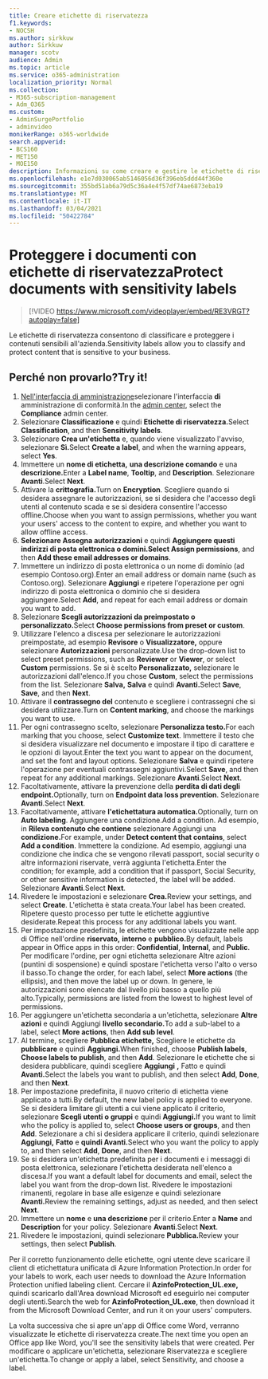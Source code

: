```yaml
---
title: Creare etichette di riservatezza
f1.keywords:
- NOCSH
ms.author: sirkkuw
author: Sirkkuw
manager: scotv
audience: Admin
ms.topic: article
ms.service: o365-administration
localization_priority: Normal
ms.collection:
- M365-subscription-management
- Adm_O365
ms.custom:
- AdminSurgePortfolio
- adminvideo
monikerRange: o365-worldwide
search.appverid:
- BCS160
- MET150
- MOE150
description: Informazioni su come creare e gestire le etichette di riservatezza.
ms.openlocfilehash: e1e7d030065ab5146056d36f396eb5ddd44f360e
ms.sourcegitcommit: 355bd51ab6a79d5c36a4e4f57df74ae6873eba19
ms.translationtype: MT
ms.contentlocale: it-IT
ms.lasthandoff: 03/04/2021
ms.locfileid: "50422784"
---
```

# <a name="protect-documents-with-sensitivity-labels"></a><span data-ttu-id="ee903-103">Proteggere i documenti con etichette di riservatezza</span><span class="sxs-lookup"><span data-stu-id="ee903-103">Protect documents with sensitivity labels</span></span>

> [!VIDEO https://www.microsoft.com/videoplayer/embed/RE3VRGT?autoplay=false]

<span data-ttu-id="ee903-104">Le etichette di riservatezza consentono di classificare e proteggere i contenuti sensibili all'azienda.</span><span class="sxs-lookup"><span data-stu-id="ee903-104">Sensitivity labels allow you to classify and protect content that is sensitive to your business.</span></span>

## <a name="try-it"></a><span data-ttu-id="ee903-105">Perché non provarlo?</span><span class="sxs-lookup"><span data-stu-id="ee903-105">Try it!</span></span>

1. <span data-ttu-id="ee903-106">[Nell'interfaccia di amministrazione](https://admin.microsoft.com)selezionare l'interfaccia **di** amministrazione di conformità.</span><span class="sxs-lookup"><span data-stu-id="ee903-106">In the [admin center](https://admin.microsoft.com), select the **Compliance** admin center.</span></span>
1. <span data-ttu-id="ee903-107">Selezionare **Classificazione** e quindi **Etichette di riservatezza.**</span><span class="sxs-lookup"><span data-stu-id="ee903-107">Select **Classification**, and then **Sensitivity labels**.</span></span>
1. <span data-ttu-id="ee903-108">Selezionare **Crea un'etichetta** e, quando viene visualizzato l'avviso, selezionare **Sì.**</span><span class="sxs-lookup"><span data-stu-id="ee903-108">Select **Create a label**, and when the warning appears, select **Yes**.</span></span>
1. <span data-ttu-id="ee903-109">Immettere un **nome di etichetta,** **una descrizione comando** e una **descrizione.**</span><span class="sxs-lookup"><span data-stu-id="ee903-109">Enter a **Label name**, **Tooltip**, and **Description**.</span></span> <span data-ttu-id="ee903-110">Selezionare **Avanti**.</span><span class="sxs-lookup"><span data-stu-id="ee903-110">Select **Next**.</span></span>
1. <span data-ttu-id="ee903-111">Attivare la **crittografia.**</span><span class="sxs-lookup"><span data-stu-id="ee903-111">Turn on **Encryption**.</span></span> <span data-ttu-id="ee903-112">Scegliere quando si desidera assegnare le autorizzazioni, se si desidera che l'accesso degli utenti al contenuto scada e se si desidera consentire l'accesso offline.</span><span class="sxs-lookup"><span data-stu-id="ee903-112">Choose when you want to assign permissions, whether you want your users' access to the content to expire, and whether you want to allow offline access.</span></span>
1. <span data-ttu-id="ee903-113">**Selezionare Assegna autorizzazioni** e quindi **Aggiungere questi indirizzi di posta elettronica o domini.**</span><span class="sxs-lookup"><span data-stu-id="ee903-113">**Select Assign permissions**, and then **Add these email addresses or domains**.</span></span>
1. <span data-ttu-id="ee903-114">Immettere un indirizzo di posta elettronica o un nome di dominio (ad esempio Contoso.org).</span><span class="sxs-lookup"><span data-stu-id="ee903-114">Enter an email address or domain name (such as Contoso.org).</span></span>  <span data-ttu-id="ee903-115">Selezionare **Aggiungi** e ripetere l'operazione per ogni indirizzo di posta elettronica o dominio che si desidera aggiungere.</span><span class="sxs-lookup"><span data-stu-id="ee903-115">Select **Add**, and repeat for each email address or domain you want to add.</span></span>
1. <span data-ttu-id="ee903-116">Selezionare **Scegli autorizzazioni da preimpostato o personalizzato.**</span><span class="sxs-lookup"><span data-stu-id="ee903-116">Select **Choose permissions from preset or custom**.</span></span>
1. <span data-ttu-id="ee903-117">Utilizzare l'elenco a discesa per selezionare le autorizzazioni preimpostate, ad esempio **Revisore** o **Visualizzatore,** oppure selezionare **Autorizzazioni** personalizzate.</span><span class="sxs-lookup"><span data-stu-id="ee903-117">Use the drop-down list to select preset permissions, such as **Reviewer** or **Viewer**, or select **Custom** permissions.</span></span> <span data-ttu-id="ee903-118">Se si è scelto **Personalizzato,** selezionare le autorizzazioni dall'elenco.</span><span class="sxs-lookup"><span data-stu-id="ee903-118">If you chose **Custom**, select the permissions from the list.</span></span> <span data-ttu-id="ee903-119">Selezionare **Salva,** **Salva** e quindi **Avanti.**</span><span class="sxs-lookup"><span data-stu-id="ee903-119">Select **Save**, **Save**, and then **Next**.</span></span>
1. <span data-ttu-id="ee903-120">Attivare il **contrassegno del** contenuto e scegliere i contrassegni che si desidera utilizzare.</span><span class="sxs-lookup"><span data-stu-id="ee903-120">Turn on **Content marking**, and choose the markings you want to use.</span></span>
1. <span data-ttu-id="ee903-121">Per ogni contrassegno scelto, selezionare **Personalizza testo.**</span><span class="sxs-lookup"><span data-stu-id="ee903-121">For each marking that you choose, select **Customize text**.</span></span> <span data-ttu-id="ee903-122">Immettere il testo che si desidera visualizzare nel documento e impostare il tipo di carattere e le opzioni di layout.</span><span class="sxs-lookup"><span data-stu-id="ee903-122">Enter the text you want to appear on the document, and set the font and layout options.</span></span> <span data-ttu-id="ee903-123">Selezionare **Salva** e quindi ripetere l'operazione per eventuali contrassegni aggiuntivi.</span><span class="sxs-lookup"><span data-stu-id="ee903-123">Select **Save**, and then repeat for any additional markings.</span></span> <span data-ttu-id="ee903-124">Selezionare **Avanti**.</span><span class="sxs-lookup"><span data-stu-id="ee903-124">Select **Next**.</span></span>
1. <span data-ttu-id="ee903-125">Facoltativamente, attivare la prevenzione della **perdita di dati degli endpoint.**</span><span class="sxs-lookup"><span data-stu-id="ee903-125">Optionally, turn on **Endpoint data loss prevention**.</span></span> <span data-ttu-id="ee903-126">Selezionare **Avanti**.</span><span class="sxs-lookup"><span data-stu-id="ee903-126">Select **Next**.</span></span>
1. <span data-ttu-id="ee903-127">Facoltativamente, attivare **l'etichettatura automatica.**</span><span class="sxs-lookup"><span data-stu-id="ee903-127">Optionally, turn on **Auto labeling**.</span></span> <span data-ttu-id="ee903-128">Aggiungere una condizione.</span><span class="sxs-lookup"><span data-stu-id="ee903-128">Add a condition.</span></span> <span data-ttu-id="ee903-129">Ad esempio, in **Rileva contenuto che contiene** selezionare Aggiungi una **condizione.**</span><span class="sxs-lookup"><span data-stu-id="ee903-129">For example, under **Detect content that contains**, select **Add a condition**.</span></span> <span data-ttu-id="ee903-130">Immettere la condizione. Ad esempio, aggiungi una condizione che indica che se vengono rilevati passport, social security o altre informazioni riservate, verrà aggiunta l'etichetta.</span><span class="sxs-lookup"><span data-stu-id="ee903-130">Enter the condition; for example, add a condition that if passport, Social Security, or other sensitive information is detected, the label will be added.</span></span> <span data-ttu-id="ee903-131">Selezionare **Avanti**.</span><span class="sxs-lookup"><span data-stu-id="ee903-131">Select **Next**.</span></span>
1. <span data-ttu-id="ee903-132">Rivedere le impostazioni e selezionare **Crea.**</span><span class="sxs-lookup"><span data-stu-id="ee903-132">Review your settings, and select **Create**.</span></span> <span data-ttu-id="ee903-133">L'etichetta è stata creata.</span><span class="sxs-lookup"><span data-stu-id="ee903-133">Your label has been created.</span></span> <span data-ttu-id="ee903-134">Ripetere questo processo per tutte le etichette aggiuntive desiderate.</span><span class="sxs-lookup"><span data-stu-id="ee903-134">Repeat this process for any additional labels you want.</span></span>
1. <span data-ttu-id="ee903-135">Per impostazione predefinita, le etichette vengono visualizzate nelle app di Office nell'ordine **riservato,** **interno** e **pubblico.**</span><span class="sxs-lookup"><span data-stu-id="ee903-135">By default, labels appear in Office apps in this order: **Confidential**, **Internal**, and **Public**.</span></span> <span data-ttu-id="ee903-136">Per modificare l'ordine, per  ogni etichetta selezionare Altre azioni (puntini di sospensione) e quindi spostare l'etichetta verso l'alto o verso il basso.</span><span class="sxs-lookup"><span data-stu-id="ee903-136">To change the order, for each label, select **More actions** (the ellipsis), and then move the label up or down.</span></span> <span data-ttu-id="ee903-137">In genere, le autorizzazioni sono elencate dal livello più basso a quello più alto.</span><span class="sxs-lookup"><span data-stu-id="ee903-137">Typically, permissions are listed from the lowest to highest level of permissions.</span></span>
1. <span data-ttu-id="ee903-138">Per aggiungere un'etichetta secondaria a un'etichetta, selezionare **Altre azioni** e quindi Aggiungi **livello secondario.**</span><span class="sxs-lookup"><span data-stu-id="ee903-138">To add a sub-label to a label, select **More actions**, then **Add sub level**.</span></span>
1. <span data-ttu-id="ee903-139">Al termine, scegliere **Pubblica etichette,** Scegliere le etichette da **pubblicare** e quindi **Aggiungi.**</span><span class="sxs-lookup"><span data-stu-id="ee903-139">When finished, choose **Publish labels**, **Choose labels to publish**, and then **Add**.</span></span> <span data-ttu-id="ee903-140">Selezionare le etichette che si desidera pubblicare, quindi scegliere **Aggiungi** **,** Fatto e quindi **Avanti.**</span><span class="sxs-lookup"><span data-stu-id="ee903-140">Select the labels you want to publish, and then select **Add**, **Done**, and then **Next**.</span></span>
1. <span data-ttu-id="ee903-141">Per impostazione predefinita, il nuovo criterio di etichetta viene applicato a tutti.</span><span class="sxs-lookup"><span data-stu-id="ee903-141">By default, the new label policy is applied to everyone.</span></span> <span data-ttu-id="ee903-142">Se si desidera limitare gli utenti a cui viene applicato il criterio, selezionare **Scegli utenti o gruppi** e quindi **Aggiungi.**</span><span class="sxs-lookup"><span data-stu-id="ee903-142">If you want to limit who the policy is applied to, select **Choose users or groups**, and then **Add**.</span></span> <span data-ttu-id="ee903-143">Selezionare a chi si desidera applicare il criterio, quindi selezionare **Aggiungi,** **Fatto** e **quindi Avanti.**</span><span class="sxs-lookup"><span data-stu-id="ee903-143">Select who you want the policy to apply to, and then select **Add**, **Done**, and then **Next**.</span></span>
1. <span data-ttu-id="ee903-144">Se si desidera un'etichetta predefinita per i documenti e i messaggi di posta elettronica, selezionare l'etichetta desiderata nell'elenco a discesa.</span><span class="sxs-lookup"><span data-stu-id="ee903-144">If you want a default label for documents and email, select the label you want from the drop-down list.</span></span> <span data-ttu-id="ee903-145">Rivedere le impostazioni rimanenti, regolare in base alle esigenze e quindi selezionare **Avanti.**</span><span class="sxs-lookup"><span data-stu-id="ee903-145">Review the remaining settings, adjust as needed, and then select **Next**.</span></span>
1. <span data-ttu-id="ee903-146">Immettere un **nome** e **una descrizione** per il criterio.</span><span class="sxs-lookup"><span data-stu-id="ee903-146">Enter a **Name** and **Description** for your policy.</span></span> <span data-ttu-id="ee903-147">Selezionare **Avanti**.</span><span class="sxs-lookup"><span data-stu-id="ee903-147">Select **Next**.</span></span>
1. <span data-ttu-id="ee903-148">Rivedere le impostazioni, quindi selezionare **Pubblica.**</span><span class="sxs-lookup"><span data-stu-id="ee903-148">Review your settings, then select **Publish**.</span></span>

<span data-ttu-id="ee903-149">Per il corretto funzionamento delle etichette, ogni utente deve scaricare il client di etichettatura unificata di Azure Information Protection.</span><span class="sxs-lookup"><span data-stu-id="ee903-149">In order for your labels to work, each user needs to download the Azure Information Protection unified labeling client.</span></span> <span data-ttu-id="ee903-150">Cercare il **AzinfoProtection_UL.exe,** quindi scaricarlo dall'Area download Microsoft ed eseguirlo nei computer degli utenti.</span><span class="sxs-lookup"><span data-stu-id="ee903-150">Search the web for **AzinfoProtection_UL.exe**, then download it from the Microsoft Download Center, and run it on your users' computers.</span></span>

<span data-ttu-id="ee903-151">La volta successiva che si apre un'app di Office come Word, verranno visualizzate le etichette di riservatezza create.</span><span class="sxs-lookup"><span data-stu-id="ee903-151">The next time you open an Office app like Word, you'll see the sensitivity labels that were created.</span></span> <span data-ttu-id="ee903-152">Per modificare o applicare un'etichetta, selezionare Riservatezza e scegliere un'etichetta.</span><span class="sxs-lookup"><span data-stu-id="ee903-152">To change or apply a label, select Sensitivity, and choose a label.</span></span>

